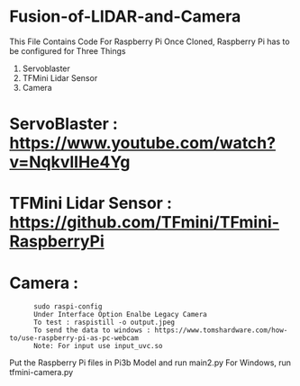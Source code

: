 # Fusion-of-LIDAR-and-Camera

This File Contains Code For Raspberry Pi
Once Cloned, Raspberry Pi has to be configured for Three Things
  1. Servoblaster
  2. TFMini Lidar Sensor
  3. Camera 
 
 # ServoBlaster : https://www.youtube.com/watch?v=NqkvlIHe4Yg
 # TFMini Lidar Sensor : https://github.com/TFmini/TFmini-RaspberryPi
 # Camera : 
          sudo raspi-config 
          Under Interface Option Enalbe Legacy Camera
          To test : raspistill -o output.jpeg
          To send the data to windows : https://www.tomshardware.com/how-to/use-raspberry-pi-as-pc-webcam 
          Note: For input use input_uvc.so 


Put the Raspberry Pi files in Pi3b Model and run main2.py
For Windows, run tfmini-camera.py
